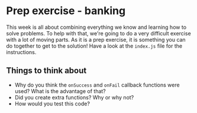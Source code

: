 # Prep exercise - banking

This week is all about combining everything we know and learning how to solve problems. To help with that, we're going to do a very difficult exercise with a lot of moving parts. As it is a prep exercise, it is something you can do together to get to the solution! Have a look at the `index.js` file for the instructions.

## Things to think about

- Why do you think the `onSuccess` and `onFail` callback functions were used? What is the advantage of that?
- Did you create extra functions? Why or why not?
- How would you test this code?
